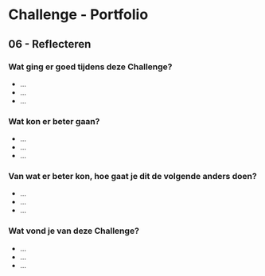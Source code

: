 # Challenge - Portfolio
## 06 - Reflecteren

### Wat ging er goed tijdens deze Challenge?
- ...
- ...
- ...

### Wat kon er beter gaan?
- ...
- ...
- ...

### Van wat er beter kon, hoe gaat je dit de volgende anders doen?
- ...
- ...
- ...

### Wat vond je van deze Challenge? 
- ...
- ...
- ...